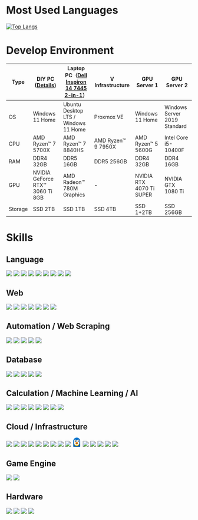 # Most Used Languages

[![Top Langs](https://github-readme-stats.vercel.app/api/top-langs/?username=Atamol&layout=donut-vertical)](https://github.com/Atamol/github-readme-stats)

# Develop Environment

| Type | DIY PC ([Details](https://hackmd.io/@Atamol/rJACV5wza)) | Laptop PC（[Dell Inspiron 14 7445 2-in-1](https://www.dell.com/ja-jp/shop/dell%E3%81%AE%E3%83%8E%E3%83%BC%E3%83%88%E3%83%91%E3%82%BD%E3%82%B3%E3%83%B3/inspiron-14-2-in-1-%E3%83%8E%E3%83%BC%E3%83%88%E3%83%91%E3%82%BD%E3%82%B3%E3%83%B3/spd/inspiron-14-7445-2-in-1-laptop)）| V Infrastructure | GPU Server 1 | GPU Server 2 |
|---|---|---|---|---|---|
| OS | Windows 11 Home | Ubuntu Desktop LTS / Windows 11 Home | Proxmox VE | Windows 11 Home | Windows Server 2019 Standard |
| CPU | AMD Ryzen™ 7 5700X | AMD Ryzen™ 7 8840HS | AMD Ryzen™ 9 7950X | AMD Ryzen™ 5 5600G | Intel Core i5-10400F |
| RAM | DDR4 32GB | DDR5 16GB | DDR5 256GB | DDR4 32GB | DDR4 16GB |
| GPU | NVIDIA GeForce RTX™ 3060 Ti 8GB | AMD Radeon™ 780M Graphics | - | NVIDIA RTX 4070 Ti SUPER | NVIDIA GTX 1080 Ti |
| Storage | SSD 2TB | SSD 1TB | SSD 4TB | SSD 1+2TB | SSD 256GB |

# Skills

## Language

<img src="https://cdn.jsdelivr.net/gh/devicons/devicon/icons/csharp/csharp-original.svg" width="25"/> <img src="	https://cdn.jsdelivr.net/gh/devicons/devicon/icons/cplusplus/cplusplus-original.svg" width="25"/> <img src="https://cdn.jsdelivr.net/gh/devicons/devicon/icons/javascript/javascript-original.svg" width="20"/> <img src="https://cdn.jsdelivr.net/gh/devicons/devicon/icons/typescript/typescript-original.svg" width="20"/> <img src="https://cdn.jsdelivr.net/gh/devicons/devicon/icons/php/php-original.svg" width="30"/> <img src="https://cdn.jsdelivr.net/gh/devicons/devicon/icons/python/python-original.svg" width="25"/> <img src="https://cdn.jsdelivr.net/gh/devicons/devicon/icons/ruby/ruby-original.svg" width="20"/> <img src="https://www.rust-lang.org/static/images/rust-logo-blk.svg" width="30"/> <img src="https://go.dev/blog/go-brand/Go-Logo/PNG/Go-Logo_Blue.png" width="30"/>

## Web

<img src="https://avatars.githubusercontent.com/u/958072?s=200&v=4" width="25"/> <img src="https://cdn.jsdelivr.net/gh/devicons/devicon/icons/django/django-plain.svg" width="25"/> <img src="https://cdn.jsdelivr.net/gh/devicons/devicon/icons/flask/flask-original.svg" width="25"/> <img src="https://cdn.jsdelivr.net/gh/devicons/devicon/icons/rails/rails-plain.svg" width="25"/> <img src="https://nestjs.com/logo-small-gradient.d792062c.svg" width="25"/> <img src="https://cdn.jsdelivr.net/gh/devicons/devicon/icons/react/react-original.svg" width="25"/> <img src="https://cdn.jsdelivr.net/gh/devicons/devicon/icons/nextjs/nextjs-original.svg" width="25"/>

## Automation / Web Scraping

<img src="https://requests.readthedocs.io/en/latest/_static/requests-sidebar.png" width="25"/> <img src="https://www.crummy.com/software/BeautifulSoup/10.1.jpg" width="25"/> <img src="https://avatars.githubusercontent.com/u/983927?s=200&v=4" width="25"/> <img src="https://playwright.dev/img/playwright-logo.svg" width="25"/> <img src="https://avatars.githubusercontent.com/u/6906516?s=200&v=4" width="25"/>

## Database

<img src="https://www.mysql.com/common/logos/logo-mysql-170x115.png" width="25"/> <img src="https://www.postgresql.org/media/img/about/press/elephant.png" width="25"/> <img src="https://mariadb.com/wp-content/uploads/2019/11/mariadb-logo-vertical_blue.svg" width="25"/> <img src="https://cdn.jsdelivr.net/gh/devicons/devicon/icons/redis/redis-original.svg" width="25"/> <img src="https://icon.icepanel.io/AWS/svg/Database/DynamoDB.svg" width="25"/>

## Calculation / Machine Learning / AI

<img src="https://pandas.pydata.org/static/img/pandas_mark.svg" width="25"/> <img src="https://avatars.githubusercontent.com/u/15658638?s=200&v=4" width="25"/> <img src="https://avatars.githubusercontent.com/u/21003710?s=200&v=4" width="25"/> <img src="https://avatars.githubusercontent.com/u/365630?s=200&v=4" width="25"/> <img src="https://avatars.githubusercontent.com/u/111992358?s=200&v=4" width="25"/> <img src="https://rust-ndarray.github.io/images/rust-ndarray_logo.svg" width="25"/> <img src="https://avatars.githubusercontent.com/u/14957082?s=200&v=4" width="25"/> <img src="https://images.seeklogo.com/logo-png/55/1/claude-logo-png_seeklogo-554534.png" width="25"/>

## Cloud / Infrastructure

<img src="https://avatars.githubusercontent.com/u/2232217?s=200&v=4" width="20"/> <img src="https://avatars.githubusercontent.com/u/6844498?s=200&v=4" width="25"/> <img src="https://www.vectorlogo.zone/logos/google_cloud/google_cloud-icon.svg" width="25"/> <img src="https://icon.icepanel.io/AWS/svg/Front-End-Web-Mobile/Amplify.svg" width="25"/> <img src="https://icon.icepanel.io/AWS/svg/Compute/Lambda.svg" width="25"/> <img src="https://icon.icepanel.io/AWS/svg/Business-Applications/Connect.svg" width="25"/> <img src="https://avatars.githubusercontent.com/u/5429470?s=200&v=4" width="25"/> <img src="https://avatars.githubusercontent.com/u/13629408?s=200&v=4" width="25"/> <img src="https://avatars.githubusercontent.com/u/44036562?s=200&v=4" width="25"/> <img src="https://raw.githubusercontent.com/microsoft/WSL/master/Images/Square44x44Logo.targetsize-256.png" width="25"/> <img src="https://avatars.githubusercontent.com/u/17219288?s=200&v=4" width="25"/> <img src="https://images.icon-icons.com/2699/PNG/512/nginx_logo_icon_169915.png" width="25"/> <img src="https://www.apache.org/foundation/press/kit/feather.svg" width="15"/> <img src="https://cf-assets.www.cloudflare.com/slt3lc6tev37/CHOl0sUhrumCxOXfRotGt/081f81d52274080b2d026fdf163e3009/cloudflare-icon-color_3x.png" width="25"/> <img src="https://img.icons8.com/?size=256&id=GxnnEGl75yew&format=png" width="25"/>

## Game Engine

<img src="https://cdn.sanity.io/images/fuvbjjlp/production/2495ab2daae11fd3ed5d6b84477d513869f9a1b4-89x100.png" width="25"/> <img src="https://avatars.githubusercontent.com/u/60047606?s=200&v=4" width="25"/>

## Hardware

<img src="https://media.printables.com/media/prints/754259/images/5885287_be47d97c-1aee-45e2-9f54-09a06093081a_b35039bb-5086-43b5-8b8d-4dde65caf490/thumbs/inside/1280x960/webp/bambulablogo.webp" width="25"/> <img src="https://www.raspberrypi.com/app/uploads/2022/02/COLOUR-Raspberry-Pi-Symbol-Registered-150x150.png" width="25"/> <img src="https://images.icon-icons.com/2699/PNG/512/arduino_logo_icon_170518.png" width="25"/> <img src="https://cdn.iconscout.com/icon/free/png-512/free-nvidia-logo-icon-download-in-svg-png-gif-file-formats--technology-social-media-company-vol-5-pack-logos-icons-3030185.png?f=webp&w=256" width="25"/>
